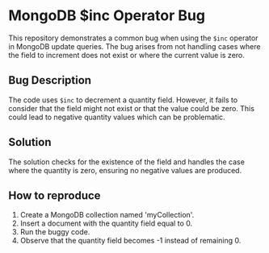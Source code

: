 # MongoDB $inc Operator Bug
This repository demonstrates a common bug when using the `$inc` operator in MongoDB update queries. The bug arises from not handling cases where the field to increment does not exist or where the current value is zero.

## Bug Description
The code uses `$inc` to decrement a quantity field. However, it fails to consider that the field might not exist or that the value could be zero. This could lead to negative quantity values which can be problematic.

## Solution
The solution checks for the existence of the field and handles the case where the quantity is zero, ensuring no negative values are produced.

## How to reproduce
1. Create a MongoDB collection named 'myCollection'.
2. Insert a document with the quantity field equal to 0.
3. Run the buggy code.
4. Observe that the quantity field becomes -1 instead of remaining 0.
